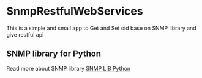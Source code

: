 # SnmpRestfulWebServices
This is a simple and small app to Get and Set oid base on SNMP library and give restful api
## SNMP library for Python
Read more about SNMP library <a href="http://pysnmp.sourceforge.net/">SNMP LIB Python</a>

